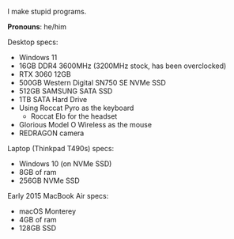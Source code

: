 I make stupid programs.  
  
**Pronouns**: he/him  

Desktop specs:
* Windows 11
* 16GB DDR4 3600MHz (3200MHz stock, has been overclocked)
* RTX 3060 12GB
* 500GB Western Digital SN750 SE NVMe SSD
* 512GB SAMSUNG SATA SSD
* 1TB SATA Hard Drive
* Using Roccat Pyro as the keyboard
   - Roccat Elo for the headset
* Glorious Model O Wireless as the mouse
* REDRAGON camera

Laptop (Thinkpad T490s) specs:
* Windows 10 (on NVMe SSD)
* 8GB of ram 
* 256GB NVMe SSD

Early 2015 MacBook Air specs:
* macOS Monterey
* 4GB of ram
* 128GB SSD
